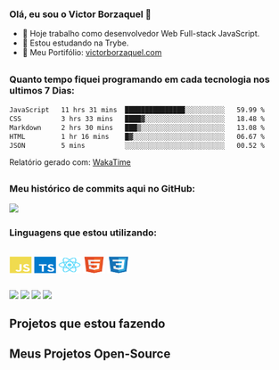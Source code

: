 ### Olá, eu sou o Victor Borzaquel 👋

<!--
**VictorBorzaquel/VictorBorzaquel** is a ✨ _special_ ✨ repository because its `README.md` (this file) appears on your GitHub profile.

Here are some ideas to get you started:
-->

- 🔭 Hoje trabalho como desenvolvedor Web Full-stack JavaScript.
- 🌱 Estou estudando na Trybe.
- 🏅 Meu Portifólio: [victorborzaquel.com](https://victorborzaquel.com/)
<!--
- 👯 I’m looking to collaborate on ...
- 🤔 I’m looking for help with ...
- 💬 Ask me about ...
- 📫 How to reach me: ...
- 😄 Pronouns: ...
- ⚡ Fun fact: ...
-->

##

### Quanto tempo fiquei programando em cada tecnologia nos ultimos 7 Dias:
<!--START_SECTION:waka-->
```text
JavaScript   11 hrs 31 mins  ███████████████░░░░░░░░░░   59.99 % 
CSS          3 hrs 33 mins   ████▓░░░░░░░░░░░░░░░░░░░░   18.48 % 
Markdown     2 hrs 30 mins   ███▒░░░░░░░░░░░░░░░░░░░░░   13.08 % 
HTML         1 hr 16 mins    █▓░░░░░░░░░░░░░░░░░░░░░░░   06.67 % 
JSON         5 mins          ░░░░░░░░░░░░░░░░░░░░░░░░░   00.52 % 
```
<!--END_SECTION:waka-->
Relatório gerado com: [WakaTime](https://wakatime.com/@VictorBorzaquel)

##

### Meu histórico de commits aqui no GitHub:
<div>
<!--  <a href="https://github.com/VictorBorzaquel">
  <img height="180em" src="https://github-readme-stats.vercel.app/api?username=VictorBorzaquel&show_icons=true&theme=dracula&include_all_commits=true&count_private=true"/>-->
  <img height="180em" src="https://github-readme-stats.vercel.app/api/top-langs/?username=VictorBorzaquel&layout=compact&langs_count=7&theme=dracula"/>
</div>

### Linguagens que estou utilizando:
<div style="display: inline_block"><br>
  <img align="center" alt="Victor-Js" height="30" width="40" src="https://raw.githubusercontent.com/devicons/devicon/master/icons/javascript/javascript-plain.svg">
  <img align="center" alt="Victor-Ts" height="30" width="40" src="https://raw.githubusercontent.com/devicons/devicon/master/icons/typescript/typescript-plain.svg">
  <img align="center" alt="Victor-React" height="30" width="40" src="https://raw.githubusercontent.com/devicons/devicon/master/icons/react/react-original.svg">
  <img align="center" alt="Victor-HTML" height="30" width="40" src="https://raw.githubusercontent.com/devicons/devicon/master/icons/html5/html5-original.svg">
  <img align="center" alt="Victor-CSS" height="30" width="40" src="https://raw.githubusercontent.com/devicons/devicon/master/icons/css3/css3-original.svg">
<!--  <img align="center" alt="Victor-Python" height="30" width="40" src="https://raw.githubusercontent.com/devicons/devicon/master/icons/python/python-original.svg">
<img align="center" alt="Rafa-Csharp" height="30" width="40" src="https://raw.githubusercontent.com/devicons/devicon/master/icons/csharp/csharp-original.svg">
  <img align="right" alt="Rafa-yoda" src="https://cdn.discordapp.com/attachments/795358919417397249/825430589581688872/hi.gif">-->
</div>
  
##
  
<div> 
<!--<a href="https://www.youtube.com/channel/UC_-uuuZbY0AAt9CViNzvc-Q" target="_blank"><img src="https://img.shields.io/badge/YouTube-FF0000?style=for-the-badge&logo=youtube&logoColor=white" target="_blank"></a>
   	<a href="https://www.twitch.tv/rafaballerinii" target="_blank"><img src="https://img.shields.io/badge/Twitch-9146FF?style=for-the-badge&logo=twitch&logoColor=white" target="_blank"></a>
   <a href="https://discord.gg/G9GPg5SA75" target="_blank"><img src="https://img.shields.io/badge/Discord-7289DA?style=for-the-badge&logo=discord&logoColor=white" target="_blank"></a>-->
  
  <a href="https://instagram.com/victorborzaquel" target="_blank"><img src="https://img.shields.io/badge/-Instagram-%23E4405F?style=for-the-badge&logo=instagram&logoColor=white" target="_blank"></a>
  <a href="https://www.linkedin.com/in/victor-borzaquel-b69b2815b/" target="_blank"><img src="https://img.shields.io/badge/-LinkedIn-%230077B5?style=for-the-badge&logo=linkedin&logoColor=white" target="_blank"></a> 
  <a href="https://api.whatsapp.com/send?phone=+5521985380146" target="_blank"><img src="https://img.shields.io/badge/WhatsApp-25D366?style=for-the-badge&logo=whatsapp&logoColor=white" target="_blank"></a> 
  <a href = "mailto:victorborzaquel@outlook.com"><img src="https://img.shields.io/badge/-Gmail-%23333?style=for-the-badge&logo=gmail&logoColor=white" target="_blank"></a>
</div>

##

## Projetos que estou fazendo

## Meus Projetos Open-Source
